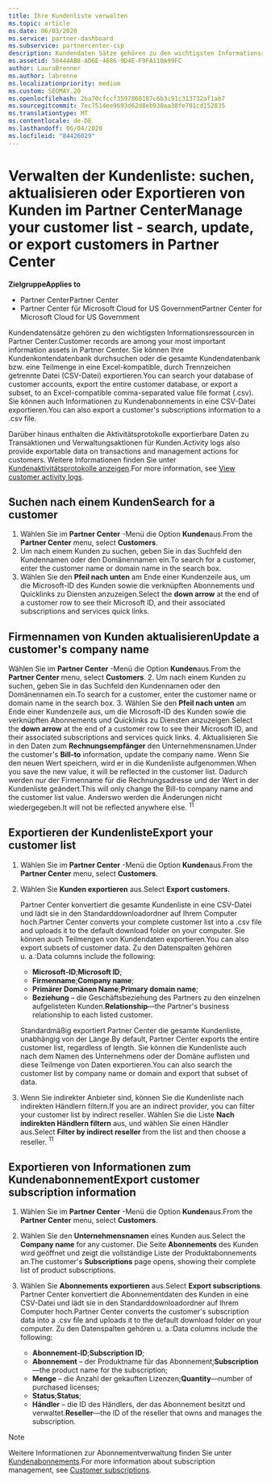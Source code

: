 ```yaml
---
title: Ihre Kundenliste verwalten
ms.topic: article
ms.date: 06/03/2020
ms.service: partner-dashboard
ms.subservice: partnercenter-csp
description: Kundendaten Sätze gehören zu den wichtigsten Informationsressourcen. Erfahren Sie, wie Sie Informationen in ihrer Partner Center-Kundenliste anzeigen, suchen, aktualisieren und & exportieren.
ms.assetid: 58444AB8-AD6E-4686-9D4E-F9FA110A99FC
author: LauraBrenner
ms.author: labrenne
ms.localizationpriority: medium
ms.custom: SEOMAY.20
ms.openlocfilehash: 2ba70cfccf3597868187c6b3c91c313732af1ab7
ms.sourcegitcommit: 7ec7514ee9693d62d8eb930aa38fe701cd152835
ms.translationtype: MT
ms.contentlocale: de-DE
ms.lasthandoff: 06/04/2020
ms.locfileid: "84426029"
---
```

# <a name="manage-your-customer-list---search-update-or-export-customers-in-partner-center"></a><span data-ttu-id="a2878-104">Verwalten der Kundenliste: suchen, aktualisieren oder Exportieren von Kunden im Partner Center</span><span class="sxs-lookup"><span data-stu-id="a2878-104">Manage your customer list - search, update, or export customers in Partner Center</span></span>

<span data-ttu-id="a2878-105">**Zielgruppe**</span><span class="sxs-lookup"><span data-stu-id="a2878-105">**Applies to**</span></span>

- <span data-ttu-id="a2878-106">Partner Center</span><span class="sxs-lookup"><span data-stu-id="a2878-106">Partner Center</span></span>
- <span data-ttu-id="a2878-107">Partner Center für Microsoft Cloud for US Government</span><span class="sxs-lookup"><span data-stu-id="a2878-107">Partner Center for Microsoft Cloud for US Government</span></span>

<span data-ttu-id="a2878-108">Kundendatensätze gehören zu den wichtigsten Informationsressourcen in Partner Center.</span><span class="sxs-lookup"><span data-stu-id="a2878-108">Customer records are among your most important information assets in Partner Center.</span></span> <span data-ttu-id="a2878-109">Sie können Ihre Kundenkontendatenbank durchsuchen oder die gesamte Kundendatenbank bzw. eine Teilmenge in eine Excel-kompatible, durch Trennzeichen getrennte Datei (CSV-Datei) exportieren.</span><span class="sxs-lookup"><span data-stu-id="a2878-109">You can search your database of customer accounts, export the entire customer database, or export a subset, to an Excel-compatible comma-separated value file format (.csv).</span></span> <span data-ttu-id="a2878-110">Sie können auch Informationen zu Kundenabonnements in eine CSV-Datei exportieren.</span><span class="sxs-lookup"><span data-stu-id="a2878-110">You can also export a customer's subscriptions information to a .csv file.</span></span>

<span data-ttu-id="a2878-111">Darüber hinaus enthalten die Aktivitätsprotokolle exportierbare Daten zu Transaktionen und Verwaltungsaktionen für Kunden.</span><span class="sxs-lookup"><span data-stu-id="a2878-111">Activity logs also provide exportable data on transactions and management actions for customers.</span></span> <span data-ttu-id="a2878-112">Weitere Informationen finden Sie unter [Kundenaktivitätsprotokolle anzeigen](activity-logs.md).</span><span class="sxs-lookup"><span data-stu-id="a2878-112">For more information, see [View customer activity logs](activity-logs.md).</span></span>

## <a name="search-for-a-customer"></a><span data-ttu-id="a2878-113">Suchen nach einem Kunden</span><span class="sxs-lookup"><span data-stu-id="a2878-113">Search for a customer</span></span>

1.  <span data-ttu-id="a2878-114">Wählen Sie im **Partner Center** -Menü die Option **Kunden**aus.</span><span class="sxs-lookup"><span data-stu-id="a2878-114">From the **Partner Center** menu, select **Customers**.</span></span>
2.  <span data-ttu-id="a2878-115">Um nach einem Kunden zu suchen, geben Sie in das Suchfeld den Kundennamen oder den Domänennamen ein.</span><span class="sxs-lookup"><span data-stu-id="a2878-115">To search for a customer, enter the customer name or domain name in the search box.</span></span>
3.  <span data-ttu-id="a2878-116">Wählen Sie den **Pfeil nach unten** am Ende einer Kundenzeile aus, um die Microsoft-ID des Kunden sowie die verknüpften Abonnements und Quicklinks zu Diensten anzuzeigen.</span><span class="sxs-lookup"><span data-stu-id="a2878-116">Select the **down arrow** at the end of a customer row to see their Microsoft ID, and their associated subscriptions and services quick links.</span></span>

## <a name="update-a-customers-company-name"></a><span data-ttu-id="a2878-117">Firmennamen von Kunden aktualisieren</span><span class="sxs-lookup"><span data-stu-id="a2878-117">Update a customer's company name</span></span>

<span data-ttu-id="a2878-118">Wählen Sie im **Partner Center** -Menü die Option **Kunden**aus.</span><span class="sxs-lookup"><span data-stu-id="a2878-118">From the **Partner Center** menu, select **Customers**.</span></span>
2.  <span data-ttu-id="a2878-119">Um nach einem Kunden zu suchen, geben Sie in das Suchfeld den Kundennamen oder den Domänennamen ein.</span><span class="sxs-lookup"><span data-stu-id="a2878-119">To search for a customer, enter the customer name or domain name in the search box.</span></span>
3.  <span data-ttu-id="a2878-120">Wählen Sie den **Pfeil nach unten** am Ende einer Kundenzeile aus, um die Microsoft-ID des Kunden sowie die verknüpften Abonnements und Quicklinks zu Diensten anzuzeigen.</span><span class="sxs-lookup"><span data-stu-id="a2878-120">Select the **down arrow** at the end of a customer row to see their Microsoft ID, and their associated subscriptions and services quick links.</span></span>
4.  <span data-ttu-id="a2878-121">Aktualisieren Sie in den Daten zum **Rechnungsempfänger** den Unternehmensnamen.</span><span class="sxs-lookup"><span data-stu-id="a2878-121">Under the customer's **Bill-to** information, update the company name.</span></span> <span data-ttu-id="a2878-122">Wenn Sie den neuen Wert speichern, wird er in die Kundenliste aufgenommen.</span><span class="sxs-lookup"><span data-stu-id="a2878-122">When you save the new value, it will be reflected in the customer list.</span></span> <span data-ttu-id="a2878-123">Dadurch werden nur der Firmenname für die Rechnungsadresse und der Wert in der Kundenliste geändert.</span><span class="sxs-lookup"><span data-stu-id="a2878-123">This will only change the Bill-to company name and the customer list value.</span></span> <span data-ttu-id="a2878-124">Anderswo werden die Änderungen nicht wiedergegeben.</span><span class="sxs-lookup"><span data-stu-id="a2878-124">It will not be reflected anywhere else.</span></span>
<span data-ttu-id="a2878-125"><sup>1</sup></span><span class="sxs-lookup"><span data-stu-id="a2878-125"><sup>1</sup></span></span>
## <a name="export-your-customer-list"></a><span data-ttu-id="a2878-126">Exportieren der Kundenliste</span><span class="sxs-lookup"><span data-stu-id="a2878-126">Export your customer list</span></span>

1. <span data-ttu-id="a2878-127">Wählen Sie im **Partner Center** -Menü die Option **Kunden**aus.</span><span class="sxs-lookup"><span data-stu-id="a2878-127">From the **Partner Center** menu, select **Customers**.</span></span>
2. <span data-ttu-id="a2878-128">Wählen Sie **Kunden exportieren** aus.</span><span class="sxs-lookup"><span data-stu-id="a2878-128">Select **Export customers**.</span></span>

   <span data-ttu-id="a2878-129">Partner Center konvertiert die gesamte Kundenliste in eine CSV-Datei und lädt sie in den Standarddownloadordner auf Ihrem Computer hoch.</span><span class="sxs-lookup"><span data-stu-id="a2878-129">Partner Center converts your complete customer list into a .csv file and uploads it to the default download folder on your computer.</span></span> <span data-ttu-id="a2878-130">Sie können auch Teilmengen von Kundendaten exportieren.</span><span class="sxs-lookup"><span data-stu-id="a2878-130">You can also export subsets of customer data.</span></span> <span data-ttu-id="a2878-131">Zu den Datenspalten gehören u. a.:</span><span class="sxs-lookup"><span data-stu-id="a2878-131">Data columns include the following:</span></span>

   - <span data-ttu-id="a2878-132">**Microsoft-ID**;</span><span class="sxs-lookup"><span data-stu-id="a2878-132">**Microsoft ID**;</span></span>
   - <span data-ttu-id="a2878-133">**Firmenname**;</span><span class="sxs-lookup"><span data-stu-id="a2878-133">**Company name**;</span></span>
   - <span data-ttu-id="a2878-134">**Primärer Domänen Name**;</span><span class="sxs-lookup"><span data-stu-id="a2878-134">**Primary domain name**;</span></span>
   - <span data-ttu-id="a2878-135">**Beziehung** – die Geschäftsbeziehung des Partners zu den einzelnen aufgelisteten Kunden.</span><span class="sxs-lookup"><span data-stu-id="a2878-135">**Relationship**—the Partner's business relationship to each listed customer.</span></span>

    <span data-ttu-id="a2878-136">Standardmäßig exportiert Partner Center die gesamte Kundenliste, unabhängig von der Länge.</span><span class="sxs-lookup"><span data-stu-id="a2878-136">By default, Partner Center exports the entire customer list, regardless of length.</span></span> <span data-ttu-id="a2878-137">Sie können die Kundenliste auch nach dem Namen des Unternehmens oder der Domäne auflisten und diese Teilmenge von Daten exportieren.</span><span class="sxs-lookup"><span data-stu-id="a2878-137">You can also search the customer list by company name or domain and export that subset of data.</span></span>

3. <span data-ttu-id="a2878-138">Wenn Sie indirekter Anbieter sind, können Sie die Kundenliste nach indirekten Händlern filtern.</span><span class="sxs-lookup"><span data-stu-id="a2878-138">If you are an indirect provider, you can filter your customer list by indirect reseller.</span></span> <span data-ttu-id="a2878-139">Wählen Sie die Liste **Nach indirekten Händlern filtern** aus, und wählen Sie einen Händler aus.</span><span class="sxs-lookup"><span data-stu-id="a2878-139">Select **Filter by indirect reseller** from the list and then choose a reseller.</span></span>
<span data-ttu-id="a2878-140"><sup>1</sup></span><span class="sxs-lookup"><span data-stu-id="a2878-140"><sup>1</sup></span></span>

## <a name="export-customer-subscription-information"></a><span data-ttu-id="a2878-141">Exportieren von Informationen zum Kundenabonnement</span><span class="sxs-lookup"><span data-stu-id="a2878-141">Export customer subscription information</span></span>

1. <span data-ttu-id="a2878-142">Wählen Sie im **Partner Center** -Menü die Option **Kunden**aus.</span><span class="sxs-lookup"><span data-stu-id="a2878-142">From the **Partner Center** menu, select **Customers**.</span></span>

2. <span data-ttu-id="a2878-143">Wählen Sie den **Unternehmensnamen** eines Kunden aus.</span><span class="sxs-lookup"><span data-stu-id="a2878-143">Select the **Company name** for any customer.</span></span> <span data-ttu-id="a2878-144">Die Seite **Abonnements** des Kunden wird geöffnet und zeigt die vollständige Liste der Produktabonnements an.</span><span class="sxs-lookup"><span data-stu-id="a2878-144">The customer's **Subscriptions** page opens, showing their complete list of product subscriptions.</span></span>

3. <span data-ttu-id="a2878-145">Wählen Sie **Abonnements exportieren** aus.</span><span class="sxs-lookup"><span data-stu-id="a2878-145">Select **Export subscriptions**.</span></span> <span data-ttu-id="a2878-146">Partner Center konvertiert die Abonnementdaten des Kunden in eine CSV-Datei und lädt sie in den Standarddownloadordner auf Ihrem Computer hoch.</span><span class="sxs-lookup"><span data-stu-id="a2878-146">Partner Center converts the customer's subscription data into a .csv file and uploads it to the default download folder on your computer.</span></span> <span data-ttu-id="a2878-147">Zu den Datenspalten gehören u. a.:</span><span class="sxs-lookup"><span data-stu-id="a2878-147">Data columns include the following:</span></span>
   - <span data-ttu-id="a2878-148">**Abonnement-ID**;</span><span class="sxs-lookup"><span data-stu-id="a2878-148">**Subscription ID**;</span></span>
   - <span data-ttu-id="a2878-149">**Abonnement** – der Produktname für das Abonnement;</span><span class="sxs-lookup"><span data-stu-id="a2878-149">**Subscription**—the product name for the subscription;</span></span>
   - <span data-ttu-id="a2878-150">**Menge** – die Anzahl der gekauften Lizenzen;</span><span class="sxs-lookup"><span data-stu-id="a2878-150">**Quantity**—number of purchased licenses;</span></span>
   - <span data-ttu-id="a2878-151">**Status**;</span><span class="sxs-lookup"><span data-stu-id="a2878-151">**Status**;</span></span>
   - <span data-ttu-id="a2878-152">**Händler** – die ID des Händlers, der das Abonnement besitzt und verwaltet.</span><span class="sxs-lookup"><span data-stu-id="a2878-152">**Reseller**—the ID of the reseller that owns and manages the subscription.</span></span>

> [!NOTE]  
> <span data-ttu-id="a2878-153">Weitere Informationen zur Abonnementverwaltung finden Sie unter [Kundenabonnements](customer-subscriptions.md).</span><span class="sxs-lookup"><span data-stu-id="a2878-153">For more information about subscription management, see [Customer subscriptions](customer-subscriptions.md).</span></span>
